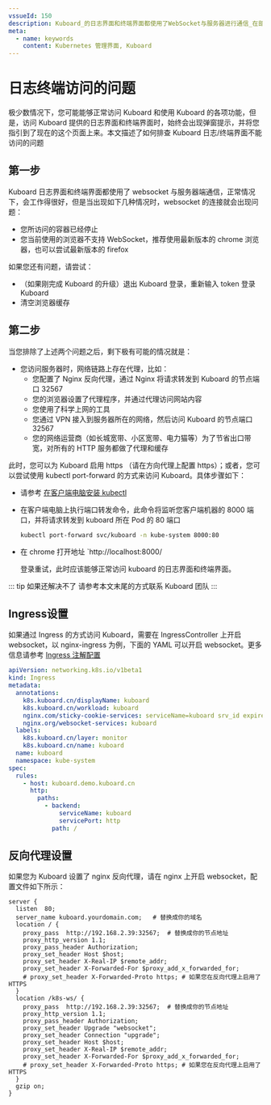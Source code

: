 ```yaml
---
vssueId: 150
description: Kuboard_的日志界面和终端界面都使用了WebSocket与服务器进行通信_在部分情况下_可能出现连通性问题_本文描述了一种解决此问题的办法
meta:
  - name: keywords
    content: Kubernetes 管理界面, Kuboard
---
```


# 日志终端访问的问题

<AdSenseTitle/>

极少数情况下，您可能能够正常访问 Kuboard 和使用 Kuboard 的各项功能，但是，访问 Kuboard 提供的日志界面和终端界面时，始终会出现弹窗提示，并将您指引到了现在的这个页面上来。本文描述了如何排查 Kuboard 日志/终端界面不能访问的问题

## 第一步

Kuboard 日志界面和终端界面都使用了 websocket 与服务器端通信，正常情况下，会工作得很好，但是当出现如下几种情况时，websocket 的连接就会出现问题：
* 您所访问的容器已经停止
* 您当前使用的浏览器不支持 WebSocket，推荐使用最新版本的 chrome 浏览器，也可以尝试最新版本的 firefox

如果您还有问题，请尝试：
* （如果刚完成 Kuboard 的升级）退出 Kuboard 登录，重新输入 token 登录 Kuboard
* 清空浏览器缓存

## 第二步

当您排除了上述两个问题之后，剩下极有可能的情况就是：
* 您访问服务器时，网络链路上存在代理，比如：
  * 您配置了 Nginx 反向代理，通过 Nginx 将请求转发到 Kuboard 的节点端口 32567
  * 您的浏览器设置了代理程序，并通过代理访问网站内容
  * 您使用了科学上网的工具
  * 您通过 VPN 接入到服务器所在的网络，然后访问 Kuboard 的节点端口 32567
  * 您的网络运营商（如长城宽带、小区宽带、电力猫等）为了节省出口带宽，对所有的 HTTP 服务都做了代理和缓存

此时，您可以为 Kuboard 启用 https （请在方向代理上配置 https）；或者，您可以尝试使用 kubectl port-forward 的方式来访问 Kuboard。具体步骤如下：

* 请参考 [在客户端电脑安装 kubectl](/install/install-kubectl.html)
* 在客户端电脑上执行端口转发命令，此命令将监听您客户端机器的 8000 端口，并将请求转发到 kuboard 所在 Pod 的 80 端口

  ``` sh
  kubectl port-forward svc/kuboard -n kube-system 8000:80
  ```
* 在 chrome 打开地址 `http://localhost:8000/
  
  登录重试，此时应该能够正常访问 kuboard 的日志界面和终端界面。

::: tip 如果还解决不了
请参考本文末尾的方式联系 Kuboard 团队
:::

## Ingress设置

如果通过 Ingress 的方式访问 Kuboard，需要在 IngressController 上开启 websocket，以 nginx-ingress 为例，下面的 YAML 可以开启 websocket。更多信息请参考 [Ingress 注解配置](/learning/k8s-intermediate/service/ingress-annotation.html)

``` yaml {8}
apiVersion: networking.k8s.io/v1beta1
kind: Ingress
metadata:
  annotations:
    k8s.kuboard.cn/displayName: kuboard
    k8s.kuboard.cn/workload: kuboard
    nginx.com/sticky-cookie-services: serviceName=kuboard srv_id expires=1h path=/
    nginx.org/websocket-services: kuboard
  labels:
    k8s.kuboard.cn/layer: monitor
    k8s.kuboard.cn/name: kuboard
  name: kuboard
  namespace: kube-system
spec:
  rules:
    - host: kuboard.demo.kuboard.cn
      http:
        paths:
          - backend:
              serviceName: kuboard
              servicePort: http
            path: /
```


## 反向代理设置

如果您为 Kuboard 设置了 nginx 反向代理，请在 nginx 上开启 websocket，配置文件如下所示：

``` nginx {9,13,14}
server {
  listen  80;
  server_name kuboard.yourdomain.com;   # 替换成你的域名
  location / {
    proxy_pass  http://192.168.2.39:32567;  # 替换成你的节点地址
    proxy_http_version 1.1;
    proxy_pass_header Authorization;
    proxy_set_header Host $host;
    proxy_set_header X-Real-IP $remote_addr;
    proxy_set_header X-Forwarded-For $proxy_add_x_forwarded_for;
    # proxy_set_header X-Forwarded-Proto https; # 如果您在反向代理上启用了 HTTPS
  }
  location /k8s-ws/ {
    proxy_pass  http://192.168.2.39:32567;  # 替换成你的节点地址
    proxy_http_version 1.1;
    proxy_pass_header Authorization;
    proxy_set_header Upgrade "websocket";
    proxy_set_header Connection "upgrade";
    proxy_set_header Host $host;
    proxy_set_header X-Real-IP $remote_addr;
    proxy_set_header X-Forwarded-For $proxy_add_x_forwarded_for;
    # proxy_set_header X-Forwarded-Proto https; # 如果您在反向代理上启用了 HTTPS
  }
  gzip on;
}
```
